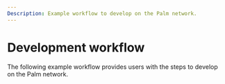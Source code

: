 ```yaml
---
Description: Example workflow to develop on the Palm network.
---
```


# Development workflow

The following example workflow provides users with the steps to develop on the Palm network.
